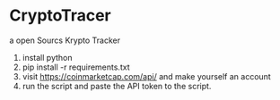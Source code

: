 # CryptoTracer
a open Sourcs Krypto Tracker


1. install python
2. pip install -r requirements.txt
3. visit https://coinmarketcap.com/api/ and make yourself an account
4. run the script and paste the API token to the script.
